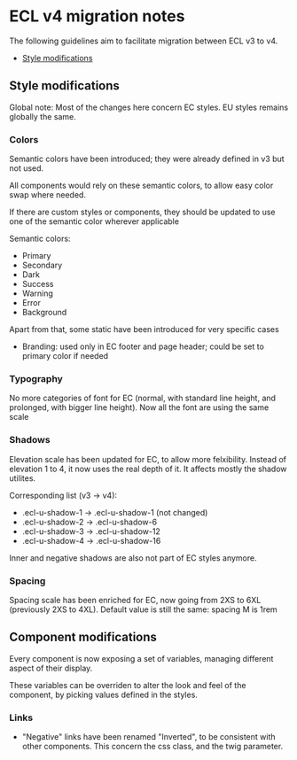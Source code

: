 # ECL v4 migration notes

The following guidelines aim to facilitate migration between ECL v3 to v4.

- [Style modifications](#style-modifications)

## Style modifications

Global note: Most of the changes here concern EC styles. EU styles remains globally the same.

### Colors

Semantic colors have been introduced; they were already defined in v3 but not used.

All components would rely on these semantic colors, to allow easy color swap where needed.

If there are custom styles or components, they should be updated to use one of the semantic color wherever applicable

Semantic colors:

- Primary
- Secondary
- Dark
- Success
- Warning
- Error
- Background

Apart from that, some static have been introduced for very specific cases

- Branding: used only in EC footer and page header; could be set to primary color if needed

### Typography

No more categories of font for EC (normal, with standard line height, and prolonged, with bigger line height). Now all the font are using the same scale

### Shadows

Elevation scale has been updated for EC, to allow more felxibility. Instead of elevation 1 to 4, it now uses the real depth of it. It affects mostly the shadow utilites.

Corresponding list (v3 -> v4):

- .ecl-u-shadow-1 -> .ecl-u-shadow-1 (not changed)
- .ecl-u-shadow-2 -> .ecl-u-shadow-6
- .ecl-u-shadow-3 -> .ecl-u-shadow-12
- .ecl-u-shadow-4 -> .ecl-u-shadow-16

Inner and negative shadows are also not part of EC styles anymore.

### Spacing

Spacing scale has been enriched for EC, now going from 2XS to 6XL (previously 2XS to 4XL). Default value is still the same: spacing M is 1rem

## Component modifications

Every component is now exposing a set of variables, managing different aspect of their display.

These variables can be overriden to alter the look and feel of the component, by picking values defined in the styles.

### Links

- "Negative" links have been renamed "Inverted", to be consistent with other components. This concern the css class, and the twig parameter.
